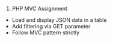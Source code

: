 1. PHP MVC Assignment
- Load and display JSON data in a table
- Add filtering via GET parameter
- Follow MVC pattern strictly